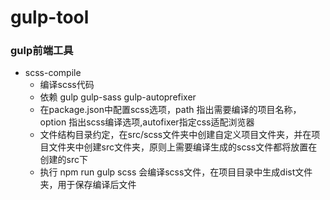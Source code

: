 # gulp-tool
### gulp前端工具

- scss-compile
    - 编译scss代码
    - 依赖 gulp gulp-sass gulp-autoprefixer
    - 在package.json中配置scss选项，path 指出需要编译的项目名称，option 指出scss编译选项,autofixer指定css适配浏览器
    - 文件结构目录约定，在src/scss文件夹中创建自定义项目文件夹，并在项目文件夹中创建src文件夹，原则上需要编译生成的scss文件都将放置在创建的src下
    - 执行 npm run gulp scss 会编译scss文件，在项目目录中生成dist文件夹，用于保存编译后文件



